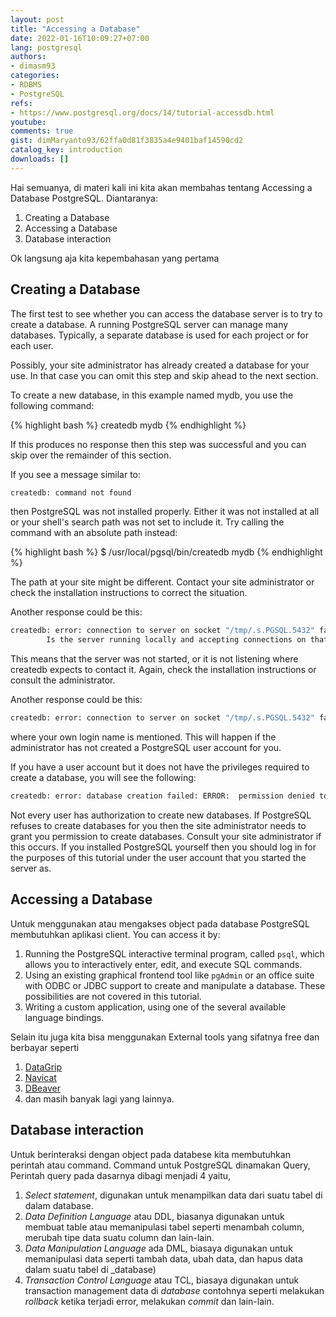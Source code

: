 ```yaml
---
layout: post
title: "Accessing a Database"
date: 2022-01-16T10:09:27+07:00
lang: postgresql
authors:
- dimasm93
categories:
- RDBMS
- PostgreSQL
refs: 
- https://www.postgresql.org/docs/14/tutorial-accessdb.html
youtube: 
comments: true
gist: dimMaryanto93/62ffa0d81f3835a4e9401baf14590cd2
catalog_key: introduction
downloads: []
---
```


Hai semuanya, di materi kali ini kita akan membahas tentang Accessing a Database PostgreSQL. Diantaranya:

1. Creating a Database
2. Accessing a Database
3. Database interaction

Ok langsung aja kita kepembahasan yang pertama

<!--more-->

## Creating a Database

The first test to see whether you can access the database server is to try to create a database. A running PostgreSQL server can manage many databases. Typically, a separate database is used for each project or for each user.

Possibly, your site administrator has already created a database for your use. In that case you can omit this step and skip ahead to the next section.

To create a new database, in this example named mydb, you use the following command:

{% highlight bash %}
createdb mydb
{% endhighlight %}

If this produces no response then this step was successful and you can skip over the remainder of this section.

If you see a message similar to:

```bash
createdb: command not found
```

then PostgreSQL was not installed properly. Either it was not installed at all or your shell's search path was not set to include it. Try calling the command with an absolute path instead:

{% highlight bash %}
$ /usr/local/pgsql/bin/createdb mydb
{% endhighlight %}

The path at your site might be different. Contact your site administrator or check the installation instructions to correct the situation.

Another response could be this:

```bash
createdb: error: connection to server on socket "/tmp/.s.PGSQL.5432" failed: No such file or directory
        Is the server running locally and accepting connections on that socket?
```

This means that the server was not started, or it is not listening where createdb expects to contact it. Again, check the installation instructions or consult the administrator.

Another response could be this:

```bash
createdb: error: connection to server on socket "/tmp/.s.PGSQL.5432" failed: FATAL:  role "joe" does not exist
```

where your own login name is mentioned. This will happen if the administrator has not created a PostgreSQL user account for you.

If you have a user account but it does not have the privileges required to create a database, you will see the following:

```bash
createdb: error: database creation failed: ERROR:  permission denied to create database
```

Not every user has authorization to create new databases. If PostgreSQL refuses to create databases for you then the site administrator needs to grant you permission to create databases. Consult your site administrator if this occurs. If you installed PostgreSQL yourself then you should log in for the purposes of this tutorial under the user account that you started the server as.

## Accessing a Database

Untuk menggunakan atau mengakses object pada database PostgreSQL membutuhkan aplikasi client. You can access it by:

1. Running the PostgreSQL interactive terminal program, called `psql`, which allows you to interactively enter, edit, and execute SQL commands.
2. Using an existing graphical frontend tool like `pgAdmin` or an office suite with ODBC or JDBC support to create and manipulate a database. These possibilities are not covered in this tutorial.
3. Writing a custom application, using one of the several available language bindings.

Selain itu juga kita bisa menggunakan External tools yang sifatnya free dan berbayar seperti

1. [DataGrip](https://www.jetbrains.com/datagrip)
2. [Navicat](https://www.navicat.com)
2. [DBeaver](https://dbeaver.io/)
4. dan masih banyak lagi yang lainnya.


## Database interaction

Untuk berinteraksi dengan object pada databese kita membutuhkan perintah atau command. Command untuk PostgreSQL dinamakan Query, Perintah query pada dasarnya dibagi menjadi 4 yaitu,

1. _Select statement_, digunakan untuk menampilkan data dari suatu tabel di dalam database.
2. _Data Definition Language_ atau DDL, biasanya digunakan untuk membuat table atau memanipulasi tabel seperti menambah column, merubah tipe data suatu column dan lain-lain.
3. _Data Manipulation Language_ ada DML, biasaya digunakan untuk memanipulasi data seperti tambah data, ubah data, dan hapus data dalam suatu tabel di _database)
4. _Transaction Control Language_ atau TCL, biasaya digunakan untuk transaction management data di _database_ contohnya seperti melakukan _rollback_ ketika terjadi error, melakukan _commit_ dan lain-lain.